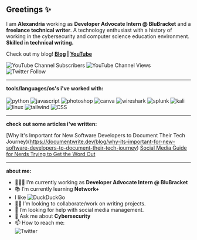 ## Greetings ✨

I am **Alexandria** working as **Developer Advocate Intern @ BluBracket** and a **freelance technical writer**. A technology enthusiast with a history of working in the cybersecurity and computer science education environment. **Skilled in technical writing.**

Check out my blog! **[Blog](https://alexandriastech.com/) | [YouTube](https://www.youtube.com/alexandriastech)**


![YouTube Channel Subscribers](https://img.shields.io/youtube/channel/subscribers/UC6uIsgftOQklQjRpUG9CkmQ?logoColor=%23E3056C&style=social)
![YouTube Channel Views](https://img.shields.io/youtube/channel/views/UC6uIsgftOQklQjRpUG9CkmQ?logoColor=%23E3056C&style=social)
![Twitter Follow](https://img.shields.io/twitter/follow/alexandriastech?logoColor=%23E3056C&style=social)

---

**tools/languages/os's i've worked with:**
<br><br>
![python](https://img.shields.io/static/v1?logo=python&label=&message=python&color=E3056C&logoColor=white&style=round-square&link=)
![javascript](https://img.shields.io/static/v1?logo=javascript&label=&message=javascript&color=E3056C&logoColor=white&style=round-square&link=)
![photoshop](https://img.shields.io/static/v1?logo=adobe&label=&message=photoshop&color=E3056C&logoColor=white&style=round-square&link=)
![canva](https://img.shields.io/static/v1?logo=canva&label=&message=canva&color=E3056C&logoColor=white&style=round-square&link=)
![wireshark](https://img.shields.io/static/v1?logo=wireshark&label=&message=wireshark&color=E3056C&logoColor=white&style=round-square&link=)
![splunk](https://img.shields.io/static/v1?logo=splunk&label=&message=splunk&color=E3056C&logoColor=white&style=round-square&link=)
![kali](https://img.shields.io/static/v1?logo=kalilinux&label=&message=kali-linux&color=E3056C&logoColor=white&style=round-square&link=)
![linux](https://img.shields.io/static/v1?logo=linux&label=&message=linux&color=E3056C&logoColor=white&style=round-square&link=)
![tailwind](https://img.shields.io/static/v1?logo=tailwindcss&label=&message=tailwind-css&color=E3056C&logoColor=white&style=round-square&link=)
![CSS](https://img.shields.io/static/v1?logo=CSS3&label=&message=css&color=E3056C&logoColor=white&style=round-square&link=)

---

**check out some articles i've written:** 
<br>

[Why It's Important for New Software Developers to Document Their Tech Journey)(https://documentwrite.dev/blog/why-its-important-for-new-software-developers-to-document-their-tech-journey)
[Social Media Guide for Nerds Trying to Get the Word Out](https://documentwrite.dev/blog/social-media-guide-for-nerds-trying-to-get-the-word-out/)


---

**about me:**
- 👩🏽‍💻 I’m currently working as **Developer Advocate Intern @ BluBracket**
- 📚 I’m currently learning **Network+**
- I like ![DuckDuckGo](https://img.shields.io/static/v1?logo=DuckDuckGo&label=&message=duckduckgo&color=E3056C&logoColor=white&style=round-square&link=)
- ✍🏽 I’m looking to collaborate/work on writing projects.
- 🤔 I’m looking for help with social media management. 
- 💬 Ask me about **Cybersecurity**
- 📫 How to reach me: <br> ![Twitter](https://twitter.com/alexandriastech)
